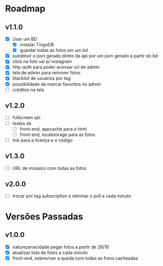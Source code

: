Roadmap
=======

v1.1.0
-----
- [x] Usar um BD
  - [x] instalar TingoDB
  - [x] guardar todas as fotos em um bd
- [x] substituir o json gerado direto da api por um json gerado a partir do bd
- [x] click na foto vai p/ instagram
- [x] http-auth para poder acessar url de admin
- [x] tela de admin para remover fotos
- [x] blacklist de usuários por tag
- [x] possibilidade de marcar favoritos no admin
- [ ] créditos na tela

v1.2.0
-----
- [ ] fullscreen api
- [ ] testes de
  - [ ] front-end, appcache para o html
  - [ ] front-end, localstorage para as fotos
- [ ] link para a licença e o código

v1.3.0
------
- [ ] URL de mosaico com todas as fotos


v2.0.0
------
- [ ] trocar por tag subscription e eliminar o poll a cada minuto


Versões Passadas
================

v1.0.0
-----
- [x] naturezanacidade pegar fotos a partir de 28/10
- [x] atualizar lista de fotos a cada minuto
- [x] front-end, sobreviver a queda com todas as fotos cacheadas
